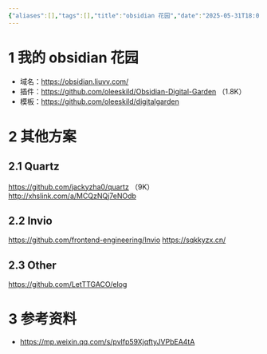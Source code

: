 ```yaml
---
{"aliases":[],"tags":[],"title":"obsidian 花园","date":"2025-05-31T18:09:37+08:00","date_modify":"2025-06-07T22:29:47+08:00","dg-publish":true,"permalink":"/__Publish__/技术/obsidian 花园/","dgPassFrontmatter":true,"created":"2025-05-31T18:09:37+08:00","updated":"2025-06-07T22:29:47+08:00"}
---
```



# 1 我的 obsidian 花园

- 域名：<https://obsidian.liuvv.com/>
- 插件：<https://github.com/oleeskild/Obsidian-Digital-Garden> （1.8K）
- 模板：<https://github.com/oleeskild/digitalgarden>

# 2 其他方案

## 2.1 Quartz

<https://github.com/jackyzha0/quartz> （9K）
<http://xhslink.com/a/MCQzNQj7eNOdb>

## 2.2 Invio

<https://github.com/frontend-engineering/Invio>
<https://sqkkyzx.cn/>

## 2.3 Other

<https://github.com/LetTTGACO/elog>

# 3 参考资料

- <https://mp.weixin.qq.com/s/pvlfp59XjqftyJVPbEA4tA>
